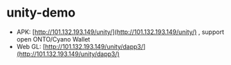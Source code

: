 # unity-demo

* APK: [http://101.132.193.149/unity/](http://101.132.193.149/unity/) , support open ONTO/Cyano Wallet
* Web GL: [http://101.132.193.149/unity/dapp3/](http://101.132.193.149/unity/dapp3/)
